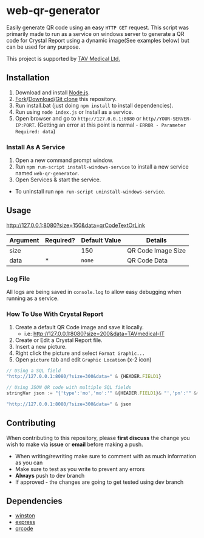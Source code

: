 # web-qr-generator

Easily generate QR code using an easy `HTTP GET` request.
This script was primarily made to run as a service on windows server to generate a QR code for Crystal Report using a dynamic image(See examples below) but can be used for any purpose.

This project is supported by [TAV Medical Ltd.](https://tavmedical.com)

## Installation

1. Download and install [Node.js](https://nodejs.org/en/).
2. [Fork](https://github.com/liorsh69/web-qr-generator/fork)/[Download](https://github.com/liorsh69/web-qr-generator/archive/master.zip)/[Git clone](https://help.github.com/articles/duplicating-a-repository/) this repository.
3. Run install.bat (just doing `npm install` to install dependencies).
4. Run using `node index.js` or Install as a service.
5. Open browser and go to `http://127.0.0.1:8080` or `http//YOUR-SERVER-IP:PORT`. (Getting an error at this point is normal - `ERROR - Parameter Required: data`)

### Install As A Service

1. Open a new command prompt window.
2. Run `npm run-script install-windows-service` to install a new service named `web-qr-generator`.
3. Open Services & start the service.

-   To uninstall run `npm run-script uninstall-windows-service`.

## Usage

http://127.0.0.1:8080?size=150&data=qrCodeTextOrLink

| Argument | Required? | Default Value | Details            |
| -------- | --------- | ------------- | ------------------ |
| size     |           | 150           | QR Code Image Size |
| data     | \*        | `none`        | QR Code Data       |

### Log File

All logs are being saved in `console.log` to allow easy debugging when running as a service.

### How To Use With Crystal Report

1. Create a default QR Code image and save it locally.
    - i.e: http://127.0.0.1:8080?size=200&data=TAVmedical-IT
2. Create or Edit a Crystal Report file.
3. Insert a new picture.
4. Right click the picture and select `Format Graphic...`
5. Open `picture` tab and edit `Graphic Location` (x-2 icon)

```javascript
// Using a SQL field
"http://127.0.0.1:8080/?size=300&data=" & {HEADER.FIELD1}

// Using JSON QR code with multiple SQL fields
stringVar json := "{'type':'mo','mo':'" &{HEADER.FIELD1}& "','pn':'" &{HEADER.FIELD2}& "','lot':'" &{HEADER.FIELD3}& "','com':'" &{HEADER.FIELD4}& "'}";

"http://127.0.0.1:8080/?size=300&data=" & json
```

## Contributing

When contributing to this repository, please **first discuss** the change you wish to make via **issue** or **email** before making a push.

-   When writing/rewriting make sure to comment with as much information as you can
-   Make sure to test as you write to prevent any errors
-   **Always** push to dev branch
-   If approved - the changes are going to get tested using dev branch

## Dependencies

-   [winston](https://github.com/winstonjs/winston)
-   [express](https://github.com/expressjs/express)
-   [qrcode](https://github.com/soldair/node-qrcode)
